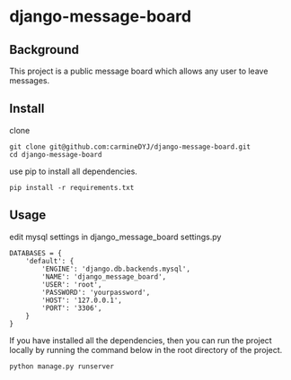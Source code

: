 # django-message-board

## Background

This project is a public message board which allows any user to leave messages.
## Install
clone
```
git clone git@github.com:carmineDYJ/django-message-board.git
cd django-message-board
```
use pip to install all dependencies.
```
pip install -r requirements.txt
```
## Usage
edit mysql settings in django_message_board settings.py
```
DATABASES = {
    'default': {
        'ENGINE': 'django.db.backends.mysql',
        'NAME': 'django_message_board',
        'USER': 'root',
        'PASSWORD': 'yourpassword',
        'HOST': '127.0.0.1',
        'PORT': '3306',
    }
}
```

If you have installed all the dependencies, then you can run the project locally by running the command below in the root directory of the project.
```
python manage.py runserver
```